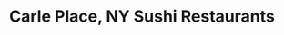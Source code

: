 ---
layout: city
title: Carle Place, NY Sushi Restaurants
permalink: /new-york/carle-place/
stateAbbr: NY
stateName: New York
cityName: Carle Place

---